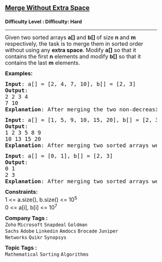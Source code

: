 <h2><a href="https://www.geeksforgeeks.org/problems/merge-two-sorted-arrays-1587115620/1">Merge Without Extra Space</a></h2><h3>Difficulty Level : Difficulty: Hard</h3><hr><div class="problems_problem_content__Xm_eO" style="user-select: auto;"><p style="user-select: auto;"><span style="font-size: 18px; user-select: auto;">Given two sorted arrays <strong style="user-select: auto;">a[]</strong> and <strong style="user-select: auto;">b[] </strong>of size <strong style="user-select: auto;">n </strong>and <strong style="user-select: auto;">m </strong>respectively, the task is to merge them in sorted order without using any <strong style="user-select: auto;">extra space</strong>. Modify <strong style="user-select: auto;">a[]</strong> so that it contains the first <strong style="user-select: auto;">n</strong> elements and modify <strong style="user-select: auto;">b[]</strong> so that it contains the last <strong style="user-select: auto;">m</strong> elements.</span></p>
<p style="user-select: auto;"><span style="font-size: 18px; user-select: auto;"><strong style="user-select: auto;">Examples:</strong></span></p>
<pre style="user-select: auto;"><span style="font-size: 18px; user-select: auto;"><strong style="user-select: auto;">Input</strong>: a[] = [2, 4, 7, 10], b[] = [2, 3]
<strong style="user-select: auto;">Output</strong>:<br style="user-select: auto;">2 2 3 4<br style="user-select: auto;">7 10
<strong style="user-select: auto;">Explanation</strong>: After merging the two non-decreasing arrays, we get, 2 2 3 4 7 10</span></pre>
<pre style="user-select: auto;"><span style="font-size: 18px; user-select: auto;"><strong style="user-select: auto;">Input</strong>: a[] = [1, 5, 9, 10, 15, 20], b[] = [2, 3, 8, 13]
<strong style="user-select: auto;">Output</strong>:<br style="user-select: auto;">1 2 3 5 8 9<br style="user-select: auto;">10 13 15 20
<strong style="user-select: auto;">Explanation</strong>: After merging two sorted arrays we get 5 10 12 18 20.</span>
</pre>
<pre style="user-select: auto;"><span style="font-size: 18px; user-select: auto;"><strong style="user-select: auto;">Input</strong>: a[] = [0, 1], b[] = [2, 3]
<strong style="user-select: auto;">Output</strong>:<br style="user-select: auto;">0 1<br style="user-select: auto;">2 3
<strong style="user-select: auto;">Explanation</strong>: After merging two sorted arrays we get 0 1 2 3.</span></pre>
<p style="user-select: auto;"><span style="font-size: 18px; user-select: auto;"><strong style="user-select: auto;">Constraints:</strong></span><br style="user-select: auto;"><span style="font-size: 18px; user-select: auto;">1 &lt;= a.size(), b.size() &lt;= 10<sup style="user-select: auto;">5</sup><br style="user-select: auto;">0 &lt;= a[i], b[i]&nbsp;&lt;= 10<sup style="user-select: auto;">7</sup></span></p></div><p><span style=font-size:18px><strong>Company Tags : </strong><br><code>Zoho</code>&nbsp;<code>Microsoft</code>&nbsp;<code>Snapdeal</code>&nbsp;<code>Goldman Sachs</code>&nbsp;<code>Adobe</code>&nbsp;<code>Linkedin</code>&nbsp;<code>Amdocs</code>&nbsp;<code>Brocade</code>&nbsp;<code>Juniper Networks</code>&nbsp;<code>Quikr</code>&nbsp;<code>Synopsys</code>&nbsp;<br><p><span style=font-size:18px><strong>Topic Tags : </strong><br><code>Mathematical</code>&nbsp;<code>Sorting</code>&nbsp;<code>Algorithms</code>&nbsp;
